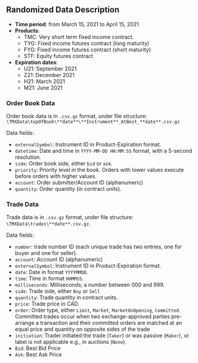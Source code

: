 ## Randomized Data Description

* **Time period**: from March 15, 2021 to April 15, 2021
* **Products**: 
    * TMC: Very short term fixed income contract.
    * TYG: Fixed income futures contract (long maturity)
    * FYG: Fixed income futures contract (short maturity)
    * STF: Equity futures contract	
* **Expiration dates**:
    * U21: September 2021
    * Z21: December 2021
    * H21: March 2021
    * M21: June 2021

### Order Book Data

Order book data is in `.csv.gz` format, under file structure:
```\TMXData\topOfBook\**date**\**Instrument**_AtBest_**date**.csv.gz```

Data fields:
* ```externalSymbol```: Instrument ID in Product-Expiration format.
* ```datetime```: Date and time in ```YYYY-MM-DD HH:MM:SS``` format, with a 5-second resolution.
* ```side```: Order book side, either ```bid``` or ```ask```.
* ```priority```: Priority level in the book. Orders with lower values execute before orders with higher values.
* ```account```: Order submitter/Account ID  (alphanumeric)
* ```quantity```: Order quantity (in contract units). 

### Trade Data

Trade data is in `.csv.gz` format, under file structure: `\TMXData\trades\**date**.csv.gz`.

Data fields:
* `number`: trade number ID (each unique trade has two entries, one for buyer and one for seller).
* `account`: Account ID (alphanumeric)
* `externalSymbol`: Instrument ID in Product-Expiration format.
* `date`: Date in format `YYYYMMDD`.
* `time`: Time in format `HHMMSS`.
* `milliseconds`: Milliseconds; a number between 000 and 999.
* `side`: Trade side, either `Buy` or `Sell`
* `quantity`: Trade quantity in contract units.
* `price`: Trade price in CAD.
* `order`: Order type, either `Limit`, `Market`, `MarketOnOpening`, `Committed`. 
  Committed trades occur when two exchange-approved parties pre-arrange a transaction and their committed orders are matched at an equal price and quantity on opposite sides of the trade
* `initiation`: Trader initiated the trade (`Taker`) or was passive (`Maker`), or label is not applicable e.g., 
  in auctions (`None`).
* `Bid`: Best Bid Price
* `Ask`: Best Ask Price

